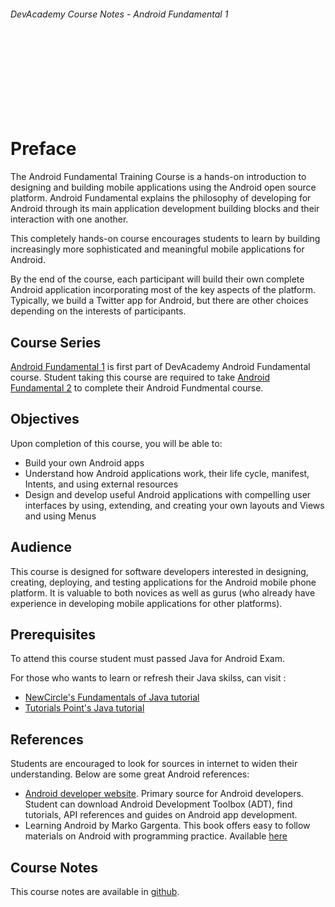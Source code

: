 
###### DevAcademy Course Notes - Android Fundamental 1

<br/>
<br/>
<br/>
<br/>
<br/>
<br/>
<br/>

# Preface

The Android Fundamental Training Course is a hands-on introduction to designing and building mobile applications using the Android open source platform. Android Fundamental explains the philosophy of developing for Android through its main application development building blocks and their interaction with one another.

This completely hands-on course encourages students to learn by building increasingly more sophisticated and meaningful mobile applications for Android.

By the end of the course, each participant will build their own complete Android application incorporating most of the key aspects of the platform. Typically, we build a Twitter app for Android, but there are other choices depending on the interests of participants.

## Course Series

[Android Fundamental 1](https://github.com/devacademy/android-fundamental-one) is first part of DevAcademy Android Fundamental course. Student taking this course are required to take [Android Fundamental 2](https://github.com/devacademy/android-fundamental-two) to complete their Android Fundmental course.

## Objectives

Upon completion of this course, you will be able to:

* Build your own Android apps
* Understand how Android applications work, their life cycle, manifest, Intents, and using external resources
* Design and develop useful Android applications with compelling user interfaces by using, extending, and creating your own layouts and Views and using Menus

## Audience

This course is designed for software developers interested in designing, creating, deploying, and testing applications for the Android mobile phone platform. It is valuable to both novices as well as gurus (who already have experience in developing mobile applications for other platforms).

## Prerequisites

To attend this course student must passed Java for Android Exam.

For those who wants to learn or refresh their Java skilss, can visit :

* [NewCircle's Fundamentals of Java tutorial](https://thenewcircle.com/static/bookshelf/java_fundamentals_tutorial/index.html)
* [Tutorials Point's Java tutorial](http://www.tutorialspoint.com/java/)

## References

Students are encouraged to look for sources in internet to widen their understanding. Below are some great Android references:

* [Android developer website](http://developer.android.com). Primary source for Android developers. Student can download Android Development Toolbox (ADT), find tutorials, API references and guides on Android app development.
* Learning Android by Marko Gargenta. This book offers easy to follow materials on Android with programming practice. Available [here](http://shop.oreilly.com/product/0636920010883.do)

## Course Notes

This course notes are available in [github](https://github.com/devacademy/android-fundamental-one).
